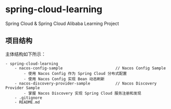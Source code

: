 # spring-cloud-learning
Spring Cloud & Spring Cloud Alibaba Learning Project

## 项目结构
主体结构如下所示：
    
    - spring-cloud-learning
        - nacos-config-sample                       // Nacos Config Sample
            - 使用 Nacos Config 作为 Spring Cloud 分布式配置
            - 使用 Nacos Config 实现 Bean 动态刷新
        - nacos-discovery-provider-sample           // Nacos Discovery Provider Sample
            - 掌握 Nacos Discovery 实现 Spring Cloud 服务注册和发现
        - .gitignore
        - README.md
        
